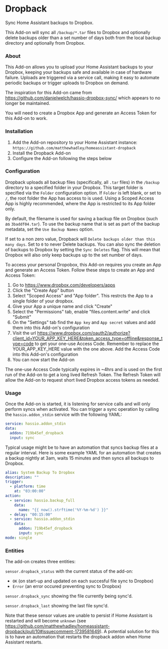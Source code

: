 # Dropback

Sync Home Assistant backups to Dropbox.

This Add-on will sync all `/backup/*.tar` files to Dropbox and optionally delete backups older than a set number of days both from the local backup directory and optionally from Dropbox.

### About

This Add-on allows you to upload your Home Assistant backups to your Dropbox, keeping your backups safe and available in case of hardware failure. Uploads are triggered via a service call, making it easy to automate periodic backups or trigger uploads to Dropbox on demand.

The inspiration for this Add-on came from https://github.com/danielwelch/hassio-dropbox-sync/ which appears to no longer be maintained.

You will need to create a Dropbox App and generate an Access Token for this Add-on to work.

### Installation

1. Add the Add-on repository to your Home Assistant instance: `https://github.com/matthewhadley/homeassistant-dropback`
2. Install the Dropback Add-on
3. Configure the Add-on following the steps below

### Configuration

Dropback uploads all backup files (specifically, all `.tar` files) in the `/backup` directory to a specified folder in your Dropbox. This target folder is specified via the `Folder` configuration option. If `Folder` is left blank, or set to `/`, the root folder the App has access to is used. Using a Scoped Access App is highly recommended, where the App is restricted to its App folder only.

By default, the filename is used for saving a backup file on Dropbox (such as `3baddf04.tar`). To use the backup name that is set as part of the backup metadata, set the `Use Backup Names` option.

If set to a non zero value, Dropback will `Delete backups older than this many days`. Set to `0` to never Delete backups. You can also sync the deletion of backups to Dropbox by setting the `Sync Deletes` flag. This will mean that Dropbox will also only keep backups up to the set number of days.

To access your personal Dropobox, this Add-on requires you create an App and generate an Access Token. Follow these steps to create an App and Access Token:

1. Go to https://www.dropbox.com/developers/apps
2. Click the "Create App" button
3. Select "Scoped Access" and "App folder". This restrcts the App to a single folder of your dropbox.
4. Give your App a unique name and click "Create"
5. Select the "Permissions" tab, enable "files.content.write" and click "Submit"
6. On the "Settings" tab find the `App key` and `App secret` values and add them into this Add-on's configuration
7. Visit the url https://www.dropbox.com/oauth2/authorize?client_id=YOUR_APP_KEY_HERE&token_access_type=offline&response_type=code to get your one-use Access Code. Remember to replace the YOUR_APP_KEY_HERE value with the one above. Add the Access Code into this Add-on's configuration
8. You can now start the Add-on

The one-use Access Code typically expires in ~4hrs and is used on the first run of the Add-on to get a long lived Refresh Token. The Refresh Token will allow the Add-on to request short lived Dropbox access tokens as needed.

### Usage

Once the Add-on is started, it is listening for service calls and will only perform syncs when activated. You can trigger a sync operation by calling the `hassio.addon_stdin` service with the following YAML:

```yaml
service: hassio.addon_stdin
data:
  addon: 719b45ef_dropback
  input: sync
```

Typical usage might be to have an automation that syncs backup files at a regular interval. Here is some example
YAML for an automation that creates a backup nightly at 3am, waits 15 minutes and then syncs all backups to Dropbox.

```yaml
alias: System Backup To Dropbox
description: ""
trigger:
  - platform: time
    at: "03:00:00"
action:
  - service: hassio.backup_full
    data:
      name: "{{ now().strftime('%Y-%m-%d') }}"
  - delay: "00:15:00"
  - service: hassio.addon_stdin
    data:
      addon: 719b45ef_dropback
      input: sync
mode: single
```

### Entities

The add-on creates three entities:

`sensor.dropback_status` with the current status of the add-on:

- `OK` (on start-up and updated on each succesful file sync to Dropbox)
- `Error` (an error occured preventing sync to Dropbox)

`sensor.dropback_sync` showing the file currently being sync'd.

`sensor.dropback_last` showing the last file sync'd.

Note that these sensor values are unable to persist if Home Assistant is restarted and will become `unknown` (see https://github.com/matthewhadley/homeassistant-dropback/pull/10#issuecomment-1739581649). A potential solution for this is to have an automation that restarts the dropback addon when Home Assistant restarts.
